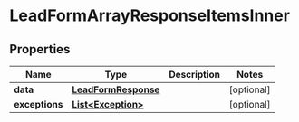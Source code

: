 

# LeadFormArrayResponseItemsInner


## Properties

| Name | Type | Description | Notes |
|------------ | ------------- | ------------- | -------------|
|**data** | [**LeadFormResponse**](LeadFormResponse.md) |  |  [optional] |
|**exceptions** | [**List&lt;Exception&gt;**](Exception.md) |  |  [optional] |



